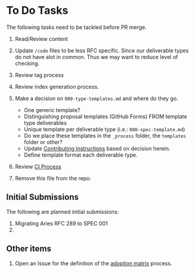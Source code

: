 # To Do Tasks

The following tasks need to be tackled before PR merge.

1. Read/Review content
2. Update `/code` files to be less RFC specific. Since our deliverable types do not have alot in common. Thus we may want to reduce level of checking.
3. Review tag process
4. Review index generation process.
5. Make a decision on `000-type-templates.md` and where do they go.
    * One generic template?
    * Distinguishing proposal templates (GitHub Forms) FROM template type deliverables
    * Unique template per deliverable type (i.e.: `000-spec-template.md`)
    * Do we place these templates in the `_process` folder, the `templates` folder or other?
    * Update [Contributing Instructions](./_process/contributing.md) based on decision herein.
    * Define template format each deliverable type.
6. Review [CI Process](./.circleci)

7. Remove this file from the repo.

## Initial Submissions

The following are planned initial submissions:

1. Migrating Aries RFC 289 to SPEC 001
2.

## Other items
1. Open an Issue for the definition of the [adoption matrix](./adoption.md) process.
